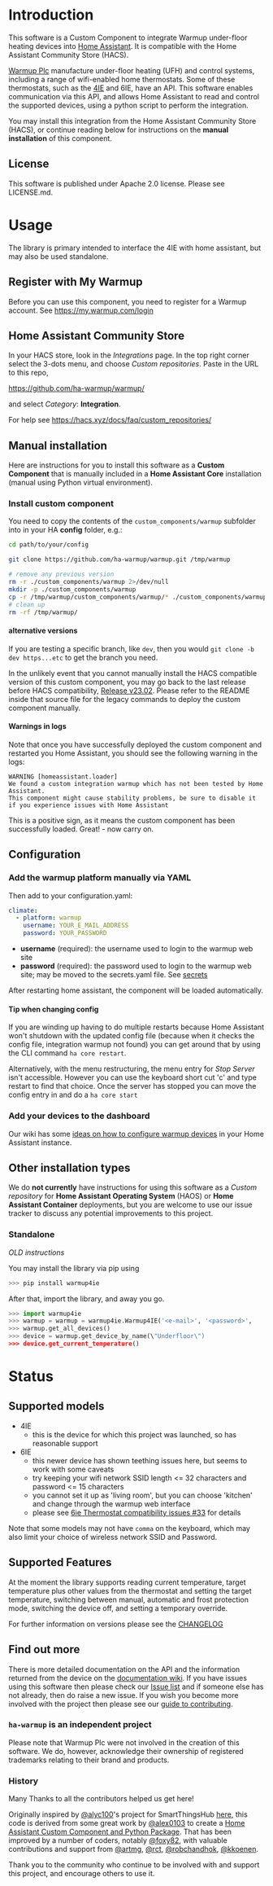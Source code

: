 # Introduction

This software is a Custom Component to integrate 
Warmup under-floor heating devices into 
[Home Assistant](https://www.home-assistant.io/). 
It is compatible with the Home Assistant Community Store (HACS).

[Warmup Plc](https://www.warmup.co.uk/) 
manufacture under-floor heating (UFH) and control systems, 
including a range of wifi-enabled home thermostats. 
Some of these thermostats, such as the 
[4IE](https://www.warmup.co.uk/thermostats/smart/4ie-underfloor-heating) 
and 6IE, have an API. 
This software enables communication via this API, 
and allows Home Assistant to read and control the supported devices, 
using a python script to perform the integration. 

You may install this integration from the 
Home Assistant Community Store (HACS), 
or continue reading below for instructions 
on the **manual installation** of this component.


## License

This software is published under Apache 2.0 license. Please see LICENSE.md.

# Usage

The library is primary intended to interface the 4IE with home
assistant, but may also be used standalone.

## Register with My Warmup

Before you can use this component, 
you need to register for a Warmup account. 
See <https://my.warmup.com/login>


## Home Assistant Community Store

In your HACS store, look in the _Integrations_ page. 
In the top right corner select the 3-dots menu, 
and choose _Custom repositories_. 
Paste in the URL to this repo, 

<https://github.com/ha-warmup/warmup/>

and select _Category_: **Integration**. 

For help see <https://hacs.xyz/docs/faq/custom_repositories/>


## Manual installation

Here are instructions for you to install this software as a 
**Custom Component** that is manually included 
in a **Home Assistant Core** installation 
(manual using Python virtual environment). 

### Install custom component

You need to copy the contents of the `custom_components/warmup` subfolder 
into in your HA **config** folder, e.g.:

```sh
cd path/to/your/config

git clone https://github.com/ha-warmup/warmup.git /tmp/warmup

# remove any previous version
rm -r ./custom_components/warmup 2>/dev/null
mkdir -p ./custom_components/warmup
cp -r /tmp/warmup/custom_components/warmup/* ./custom_components/warmup
# clean up
rm -rf /tmp/warmup/
```

#### alternative versions

If you are testing a specific branch, like `dev`, then you would `git clone -b dev https...etc` to get the branch you need. 

In the unlikely event that you cannot manually install 
the HACS compatible version of this custom component, 
you may go back to the last release before HACS compatibility, 
[Release v23.02](https://github.com/ha-warmup/warmup/releases/tag/v23.02). 
Please refer to the README inside that source file for the 
legacy commands to deploy the custom component manually.

#### Warnings in logs

Note that once you have successfully 
deployed the custom component and restarted you Home Assistant, 
you should see the following warning in the logs:

    WARNING [homeassistant.loader] 
    We found a custom integration warmup which has not been tested by Home Assistant. 
    This component might cause stability problems, be sure to disable it if you experience issues with Home Assistant

This is a positive sign, as it means 
the custom component has been successfully loaded. Great! - now carry on.


## Configuration

### Add the warmup platform manually via YAML

Then add to your configuration.yaml:

```yaml
climate:
  - platform: warmup
    username: YOUR_E_MAIL_ADDRESS
    password: YOUR_PASSWORD
```

-   **username** (required): the username used to login to the warmup
    web site
-   **password** (required): the password used to login to the warmup
    web site; may be moved to the secrets.yaml file. See
    [secrets](https://www.home-assistant.io/docs/configuration/secrets/)

After restarting home assistant, the component will be loaded
automatically.

#### Tip when changing config

If you are winding up having to do multiple restarts because Home Assistant won't shutdown with the updated config file (because when it checks the config file, integration warmup not found) you can get around that by using the CLI command `ha core restart`.    

Alternatively, with the menu restructuring, the menu entry for _Stop Server_ isn't accessible.  However you can use the keyboard short cut 'c' and type restart to find that choice. Once the server has stopped you can move the config entry in and do a `ha core start` 


### Add your devices to the dashboard

Our wiki has some [ideas on how to configure warmup
devices](https://github.com/ha-warmup/warmup/wiki/Configuration-ideas)
in your Home Assistant instance.


## Other installation types

We do **not currently** have instructions for using this software as 
a _Custom repository_ for **Home Assistant Operating System** (HAOS) 
or **Home Assistant Container** deployments, 
but you are welcome to use our issue tracker 
to discuss any potential improvements to this project. 


### Standalone

_OLD instructions_

You may install the library via pip using

```python
>>> pip install warmup4ie
```

After that, import the library, and away you go.

```python
>>> import warmup4ie
>>> warmup = warmup = warmup4ie.Warmup4IE('<e-mail>', '<password>',
>>> warmup.get_all_devices()
>>> device = warmup.get_device_by_name(\"Underfloor\") 
>>> device.get_current_temperature()
```




# Status

## Supported models

* 4IE
    - this is the device for which this project was launched, so has reasonable support
* 6IE
    - this newer device has shown teething issues here, but seems to work with some caveats
    - try keeping your wifi network SSID length <= 32 characters and password <= 15 characters
    - you cannot set it up as 'living room', but you can choose 'kitchen' and change through the warmup web interface 
    - please see [6ie Thermostat compatibility issues #33](https://github.com/ha-warmup/warmup/issues/33) for details

Note that some models may not have `comma` on the keyboard, which may also limit your choice of wireless network SSID and Password.

## Supported Features

At the moment the library supports reading current temperature, target
temperature plus other values from the thermostat and setting the target
temperature, switching between manual, automatic and frost protection
mode, switching the device off, and setting a temporary override.

For further information on versions please see the
[CHANGELOG](https://github.com/ha-warmup/warmup/blob/master/CHANGELOG.md)

## Find out more

There is more detailed documentation on the API and the information
returned from the device on the [documentation
wiki](https://github.com/ha-warmup/warmup/wiki). If you have issues
using this software then please check our [Issue
list](https://github.com/ha-warmup/warmup/issues) and if someone else
has not already, then do raise a new issue. If you wish you become more
involved with the project then please see our [guide to
contributing](https://github.com/ha-warmup/warmup/blob/master/CONTRIBUTING.md).

### `ha-warmup` is an independent project

Please note that Warmup Plc were not involved 
in the creation of this software. 
We do, however, acknowledge their ownership of 
registered trademarks relating to their brand and products. 

### History

Many Thanks to all the contributors helped us get here!

Originally inspired by 
[\@alyc100](https://github.com/alyc100)\'s
project for SmartThingsHub
[here](https://github.com/alyc100/SmartThingsPublic/blob/master/devicetypes/alyc100/warmup-4ie.src/warmup-4ie.groovy), 
this code is derived from some great work by
[\@alex0103](https://github.com/alex-0103) to create a [Home Assistant
Custom Component and Python
Package](https://github.com/alex-0103/warmup4IE). 
That has been improved by a number of coders, notably
[\@foxy82](https://github.com/foxy82/warmup4IE), 
with valuable contributions and support from 
[\@artmg](https://github.com/artmg/warmup), 
[\@rct](https://github.com/rct/warmup), 
[\@robchandhok](https://github.com/robchandhok/warmup),
[\@kkoenen](https://github.com/kkoenen/warmup).
 
Thank you to the community who continue to 
be involved with and support this project, 
and encourage others to use it. 

